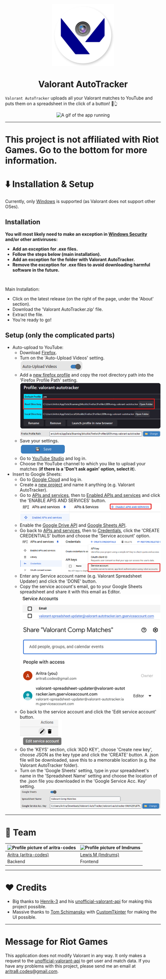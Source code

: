 <div align="center">
  <img src="readme_files/logo.png" alt="Valorant AutoTracker logo" width="200">
  <h1>Valorant AutoTracker</h1>
</div>

`Valorant AutoTracker` uploads all your Valorant matches to YouTube and puts them on a spreadsheet in the click of a button! 🔘👆

<div align="center">
  <img src="readme_files/running.gif" alt="A gif of the app running">
</div>

---

# This project is not affiliated with Riot Games. Go to the bottom for more information.

# ⬇️ Installation & Setup

Currently, only [Windows](https://www.microsoft.com/en-gb/windows) is supported (as Valorant does not support other OSes).

## Installation

**You will most likely need to make an exception in [Windows Security](https://support.microsoft.com/en-us/windows/add-an-exclusion-to-windows-security-811816c0-4dfd-af4a-47e4-c301afe13b26) and/or other antiviruses:**
- **Add an exception for .exe files.**
- **Follow the steps below (main installation).**
- **Add an exception for the folder with Valorant AutoTracker.**
- **Remove the exception for .exe files to avoid downloading harmful software in the future.**
<br/>

Main Installation:
- Click on the latest release (on the right of the page, under the 'About' section).
- Download the 'Valorant AutoTracker.zip' file.
- Extract the file.
- You're ready to go!

## Setup (only the complicated parts)

- Auto-upload to YouTube:
  - Download [Firefox](https://www.mozilla.org/en-US/firefox/new).
  - Turn on the 'Auto-Upload Videos' setting.
    <br/>
    ![Auto-upload Videos setting](readme_files/auto_upload_videos.png)
  - Add a [new firefox profile](https://support.mozilla.org/en-US/kb/profile-manager-create-remove-switch-firefox-profiles) and copy the root directory path into the 'Firefox Profile Path' setting.
    <br/>
    ![Root directory of profile](readme_files/root_directory.png)
    <br/>
    ![Firefox Profile Path setting](readme_files/firefox_profile_path.png)
  - Save your settings.
    <br/>
    ![Save settings](readme_files/save_settings.png)
  - Go to [YouTube Studio](https://studio.youtube.com) and log in.
  - Choose the YouTube channel to which you like to upload your matches (**if there is a 'Don't ask again' option, select it**).
- Insert to Google Sheets:
  - Go to [Google Cloud](https://console.cloud.google.com) and log in.
  - Create a [new project](https://console.cloud.google.com/projectcreate) and name it anything (e.g. Valorant AutoTracker).
  - Go to [APIs and services](https://console.cloud.google.com/apis), then to [Enabled APIs and services](https://console.cloud.google.com/apis/dashboard) and click the 'ENABLE APIS AND SERVICES' button.
    <br/>
    !['ENABLE APIS AND SERVICES' button](readme_files/enable_apis.png)
  - Enable the [Google Drive API](https://console.cloud.google.com/apis/library/drive.googleapis.com) and [Google Sheets API](https://console.cloud.google.com/apis/library/sheets.googleapis.com).
  - Go back to [APIs and services](https://console.cloud.google.com/apis), then to [Credentials](https://console.cloud.google.com/apis/credentials), click the 'CREATE CREDENTIALS' button and choose the 'Service account' option.
    <br/>
    ![Create 'Service account' option](readme_files/create_service_account.png)
  - Enter any Service account name (e.g. Valorant Spreadsheet Updater) and click the 'DONE' button.
  - Copy the service account's email, go to your Google Sheets spreadsheet and share it with this email as Editor.
    <br/>
    ![Service account email](readme_files/service_account_email.png)
    <br/>
    ![Sharing Google Sheets spreadsheet](readme_files/share_google_sheets.png)
  - Go back to the service account and click the 'Edit service account' button.
    <br/>
    !['Edit service account' button](readme_files/edit_service_account.png)
  - Go the 'KEYS' section, click 'ADD KEY', choose 'Create new key', choose JSON as the key type and click the 'CREATE' button. A .json file will be downloaded, save this to a memorable location (e.g. the Valorant AutoTracker folder).
  - Turn on the 'Google Sheets' setting, type in your spreadsheet's name in the 'Spreadsheet Name' setting and choose the location of the .json file you downloaded in the 'Google Service Acc. Key' setting.
    <br/>
    !['Google Sheets' setting and more](readme_files/google_sheets_setting.png)

---

# 💪 Team

<img src="https://github.com/aritra-codes.png" alt="Profile picture of aritra-codes" height="200"/> | <img src="https://github.com/lmdrums.png" alt="Profile picture of lmdrums" height="200"/>
---|---
[Aritra (aritra-codes)](https://github.com/aritra-codes) | [Lewis M (lmdrums)](https://github.com/lmdrums)
Backend | Frontend

---

# ❤️ Credits

- Big thanks to [Henrik-3](https://github.com/Henrik-3) and his [unofficial-valorant-api](https://github.com/Henrik-3/unofficial-valorant-api) for making this project possible.
- Massive thanks to [Tom Schimansky](https://github.com/TomSchimansky) with [CustomTkinter](https://github.com/TomSchimansky/CustomTkinter) for making the UI possible.

---

# Message for Riot Games

This application does not modify Valorant in any way. 
It only makes a request to the [unofficial-valorant-api](https://github.com/Henrik-3/unofficial-valorant-api) to get user and match data.
If you have any problems with this project, please send me an email at aritra8.codes@gmail.com.
